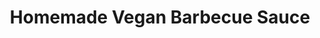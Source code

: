 ---
title: Homemade Vegan Barbecue Sauce
favorite: true
source: The Whole Serving
source_url: http://thewholeserving.com/wp/homemade-vegan-barbeque-sauce/
yield: 3 cups
active_time: 5 minutes
total_time: 20 minutes
tags: ['condiments', 'veg']
ingredients: "<ul><li>1 12oz. can tomato paste</li>
	<li>1/4 cup apple cider vinegar</li>
	<li>1 cup water</li>
	<li>2 tablespoons liquid smoke</li>
	<li>2 tablespoons dark brown sugar</li>
	<li>1 tablespoon prepared horseradish</li>
	<li>1/2 teaspoon soy sauce</li>
	<li>1 teaspoon garlic powder</li>
	<li>1 teaspoon onion powder</li>
	<li>1 teaspoon smoked paprika</li>
	<li>1/2 teaspoon chili powder</li>
	<li>1/2 teaspoon cumin powder</li>
	<li>1 1/2 tablespoons Sriracha</li>
	<li>salt and pepper to taste</li></ul>"
instructions: "<ul><li>In a medium saucepan, over medium heat, mix together all of the ingredients.</li>
	<li>Bring to a boil, then reduce heat to low and simmer 15 to 20 minutes, stirring occasionally.</li>
	<li>Serve immediately or store in an airtight glass container.</li></ul>"
notes: 2 tablespoons is a lot for liquid smoke - adjusting this to less will change the rest of the proportions 
---